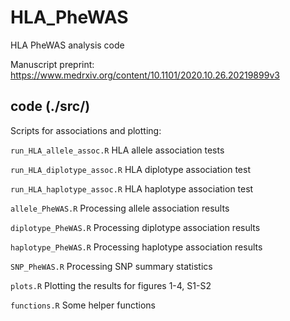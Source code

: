 # HLA_PheWAS
HLA PheWAS analysis code

Manuscript preprint: https://www.medrxiv.org/content/10.1101/2020.10.26.20219899v3

## code (./src/)
Scripts for associations and plotting:

`run_HLA_allele_assoc.R` HLA allele association tests

`run_HLA_diplotype_assoc.R` HLA diplotype association test

`run_HLA_haplotype_assoc.R` HLA haplotype association test

`allele_PheWAS.R` Processing allele association results 

`diplotype_PheWAS.R` Processing diplotype association results

`haplotype_PheWAS.R` Processing haplotype association results

`SNP_PheWAS.R` Processing SNP summary statistics

`plots.R` Plotting the results for figures 1-4, S1-S2

`functions.R` Some helper functions
